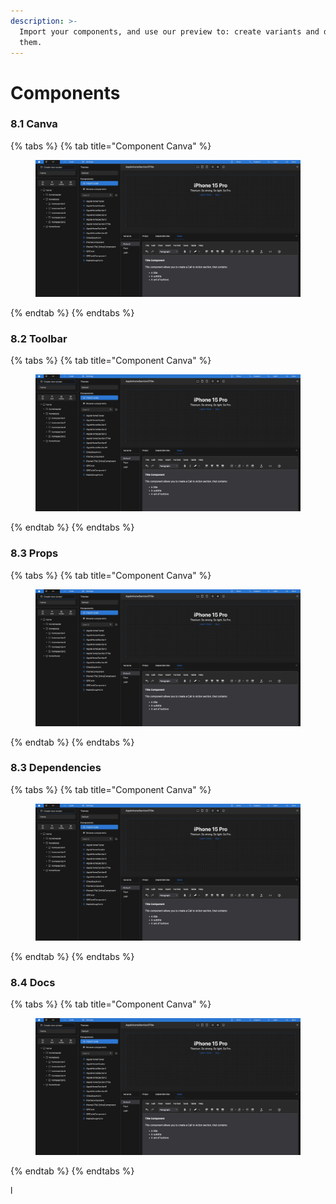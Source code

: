 ```yaml
---
description: >-
  Import your components, and use our preview to: create variants and document
  them.
---
```


# Components

### 8.1 Canva

{% tabs %}
{% tab title="Component Canva" %}
<figure><img src="../.gitbook/assets/Agua_Apple_Demo_Components.png" alt=""><figcaption></figcaption></figure>
{% endtab %}
{% endtabs %}



### 8.2 Toolbar

{% tabs %}
{% tab title="Component Canva" %}
<figure><img src="../.gitbook/assets/Agua_Apple_Demo_Components.png" alt=""><figcaption></figcaption></figure>
{% endtab %}
{% endtabs %}



### 8.3 Props

{% tabs %}
{% tab title="Component Canva" %}
<figure><img src="../.gitbook/assets/Agua_Apple_Demo_Components.png" alt=""><figcaption></figcaption></figure>
{% endtab %}
{% endtabs %}



### 8.3 Dependencies

{% tabs %}
{% tab title="Component Canva" %}
<figure><img src="../.gitbook/assets/Agua_Apple_Demo_Components.png" alt=""><figcaption></figcaption></figure>
{% endtab %}
{% endtabs %}



### 8.4 Docs

{% tabs %}
{% tab title="Component Canva" %}
<figure><img src="../.gitbook/assets/Agua_Apple_Demo_Components.png" alt=""><figcaption></figcaption></figure>
{% endtab %}
{% endtabs %}

l
